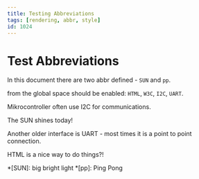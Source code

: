 ```yaml
---
title: Testing Abbreviations
tags: [rendering, abbr, style]
id: 1024
---
```


# Test Abbreviations

In this document there are two abbr defined - `SUN` and `pp`.

from the global space should be enabled: `HTML`, `W3C`, `I2C`, `UART`.


Mikrocontroller often use I2C for communications.

The SUN shines today!

Another older interface is UART - most times it is a point to point connection.

HTML is a nice way to do things?!

*[SUN]: big bright light
*[pp]: Ping Pong
